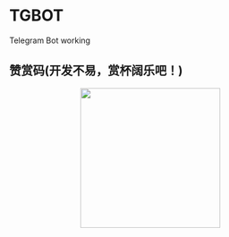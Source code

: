 # TGBOT
Telegram Bot working
## 赞赏码(开发不易，赏杯阔乐吧！)

<div align=center><img width="250" height="250" src="https://github.com/Ariszy/Private-Script/blob/master/img/thanks.JPG"/></div>
